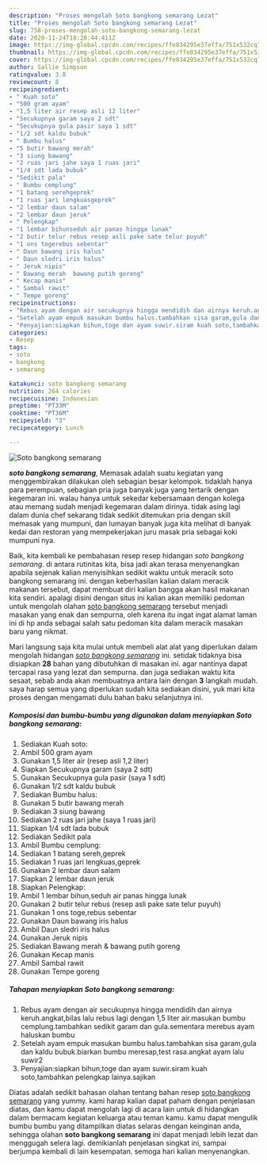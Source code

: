 ```yaml
---
description: "Proses mengolah Soto bangkong semarang Lezat"
title: "Proses mengolah Soto bangkong semarang Lezat"
slug: 758-proses-mengolah-soto-bangkong-semarang-lezat
date: 2020-11-24T18:28:44.411Z
image: https://img-global.cpcdn.com/recipes/ffe834295e37effa/751x532cq70/soto-bangkong-semarang-foto-resep-utama.jpg
thumbnail: https://img-global.cpcdn.com/recipes/ffe834295e37effa/751x532cq70/soto-bangkong-semarang-foto-resep-utama.jpg
cover: https://img-global.cpcdn.com/recipes/ffe834295e37effa/751x532cq70/soto-bangkong-semarang-foto-resep-utama.jpg
author: Sallie Simpson
ratingvalue: 3.8
reviewcount: 8
recipeingredient:
- " Kuah soto"
- "500 gram ayam"
- "1,5 liter air resep asli 12 liter"
- "Secukupnya garam saya 2 sdt"
- "Secukupnya gula pasir saya 1 sdt"
- "1/2 sdt kaldu bubuk"
- " Bumbu halus"
- "5 butir bawang merah"
- "3 siung bawang"
- "2 ruas jari jahe saya 1 ruas jari"
- "1/4 sdt lada bubuk"
- "Sedikit pala"
- " Bumbu cemplung"
- "1 batang serehgeprek"
- "1 ruas jari lengkuasgeprek"
- "2 lembar daun salam"
- "2 lembar daun jeruk"
- " Pelengkap"
- "1 lembar bihunseduh air panas hingga lunak"
- "2 butir telur rebus resep asli pake sate telur puyuh"
- "1 ons togerebus sebentar"
- " Daun bawang iris halus"
- " Daun sledri iris halus"
- " Jeruk nipis"
- " Bawang merah  bawang putih goreng"
- " Kecap manis"
- " Sambal rawit"
- " Tempe goreng"
recipeinstructions:
- "Rebus ayam dengan air secukupnya hingga mendidih dan airnya keruh.angkat,bilas lalu rebus lagi dengan 1,5 liter air.masukan bumbu cemplung.tambahkan sedikit garam dan gula.sementara merebus ayam haluskan bumbu"
- "Setelah ayam empuk masukan bumbu halus.tambahkan sisa garam,gula dan kaldu bubuk.biarkan bumbu meresap,test rasa.angkat ayam lalu suwir2"
- "Penyajian:siapkan bihun,toge dan ayam suwir.siram kuah soto,tambahkan pelengkap lainya.sajikan"
categories:
- Resep
tags:
- soto
- bangkong
- semarang

katakunci: soto bangkong semarang 
nutrition: 264 calories
recipecuisine: Indonesian
preptime: "PT33M"
cooktime: "PT36M"
recipeyield: "3"
recipecategory: Lunch

---
```



![Soto bangkong semarang](https://img-global.cpcdn.com/recipes/ffe834295e37effa/751x532cq70/soto-bangkong-semarang-foto-resep-utama.jpg)

<b><i>soto bangkong semarang</i></b>, Memasak adalah suatu kegiatan yang menggembirakan dilakukan oleh sebagian besar kelompok. tidaklah hanya para perempuan, sebagian pria juga banyak juga yang tertarik dengan kegemaran ini. walau hanya untuk sekedar kebersamaan dengan kolega atau memang sudah menjadi kegemaran dalam dirinya. tidak asing lagi dalam dunia chef sekarang tidak sedikit ditemukan pria dengan skill memasak yang mumpuni, dan lumayan banyak juga kita melihat di banyak kedai dan restoran yang mempekerjakan juru masak pria sebagai koki mumpuni nya.



Baik, kita kembali ke pembahasan resep resep hidangan <i>soto bangkong semarang</i>. di antara rutinitas kita, bisa jadi akan terasa menyenangkan apabila sejenak kalian menyisihkan sedikit waktu untuk meracik soto bangkong semarang ini. dengan keberhasilan kalian dalam meracik makanan tersebut, dapat membuat diri kalian bangga akan hasil makanan kita sendiri. apalagi disini dengan situs ini kalian akan memiliki pedoman untuk mengolah olahan <u>soto bangkong semarang</u> tersebut menjadi masakan yang enak dan sempurna, oleh karena itu ingat ingat alamat laman ini di hp anda sebagai salah satu pedoman kita dalam meracik masakan baru yang nikmat.


Mari langsung saja kita mulai untuk membeli alat alat yang diperlukan dalam mengolah hidangan <u><i>soto bangkong semarang</i></u> ini. setidak tidaknya bisa disiapkan <b>28</b> bahan yang dibutuhkan di masakan ini. agar nantinya dapat tercapai rasa yang lezat dan sempurna. dan juga sediakan waktu kita sesaat, sebab anda akan membuatnya antara lain dengan <b>3</b> langkah mudah. saya harap semua yang diperlukan sudah kita sediakan disini, yuk mari kita proses dengan mengamati dulu bahan baku selanjutnya ini.

<!--inarticleads1-->

##### Komposisi dan bumbu-bumbu yang digunakan dalam menyiapkan Soto bangkong semarang:

1. Sediakan  Kuah soto:
1. Ambil 500 gram ayam
1. Gunakan 1,5 liter air (resep asli 1,2 liter)
1. Siapkan Secukupnya garam (saya 2 sdt)
1. Gunakan Secukupnya gula pasir (saya 1 sdt)
1. Gunakan 1/2 sdt kaldu bubuk
1. Sediakan  Bumbu halus:
1. Gunakan 5 butir bawang merah
1. Sediakan 3 siung bawang
1. Sediakan 2 ruas jari jahe (saya 1 ruas jari)
1. Siapkan 1/4 sdt lada bubuk
1. Sediakan Sedikit pala
1. Ambil  Bumbu cemplung:
1. Sediakan 1 batang sereh,geprek
1. Sediakan 1 ruas jari lengkuas,geprek
1. Gunakan 2 lembar daun salam
1. Siapkan 2 lembar daun jeruk
1. Siapkan  Pelengkap:
1. Ambil 1 lembar bihun,seduh air panas hingga lunak
1. Gunakan 2 butir telur rebus (resep asli pake sate telur puyuh)
1. Gunakan 1 ons toge,rebus sebentar
1. Gunakan  Daun bawang iris halus
1. Ambil  Daun sledri iris halus
1. Gunakan  Jeruk nipis
1. Sediakan  Bawang merah &amp; bawang putih goreng
1. Gunakan  Kecap manis
1. Ambil  Sambal rawit
1. Gunakan  Tempe goreng




<!--inarticleads2-->

##### Tahapan menyiapkan Soto bangkong semarang:

1. Rebus ayam dengan air secukupnya hingga mendidih dan airnya keruh.angkat,bilas lalu rebus lagi dengan 1,5 liter air.masukan bumbu cemplung.tambahkan sedikit garam dan gula.sementara merebus ayam haluskan bumbu
1. Setelah ayam empuk masukan bumbu halus.tambahkan sisa garam,gula dan kaldu bubuk.biarkan bumbu meresap,test rasa.angkat ayam lalu suwir2
1. Penyajian:siapkan bihun,toge dan ayam suwir.siram kuah soto,tambahkan pelengkap lainya.sajikan




Diatas adalah sedikit bahasan olahan tentang bahan resep <u>soto bangkong semarang</u> yang yummy. kami harap kalian dapat paham dengan penjelasan diatas, dan kamu dapat mengolah lagi di acara lain untuk di hidangkan dalam bermacam kegiatan keluarga atau teman kamu. kamu dapat mengulik bumbu bumbu yang ditampilkan diatas selaras dengan keinginan anda, sehingga olahan <b>soto bangkong semarang</b> ini dapat menjadi lebih lezat dan menggugah selera lagi. demikianlah penjelasan singkat ini, sampai berjumpa kembali di lain kesempatan. semoga hari kalian menyenangkan.
